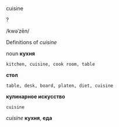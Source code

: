 cuisine

?

/kwəˈzēn/

Definitions of _cuisine_

noun
**кухня**

    kitchen, cuisine, cook room, table
**стол**

    table, desk, board, platen, diet, cuisine
**кулинарное искусство**

    cuisine

_cuisine_
**кухня**, **еда**